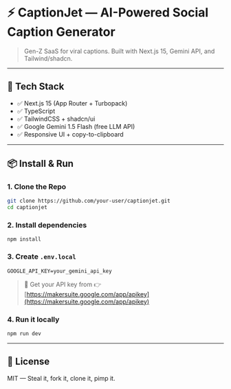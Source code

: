 # ⚡ CaptionJet — AI-Powered Social Caption Generator

> Gen-Z SaaS for viral captions. Built with Next.js 15, Gemini API, and Tailwind/shadcn.

---

## 🧠 Tech Stack

- ✅ Next.js 15 (App Router + Turbopack)  
- ✅ TypeScript  
- ✅ TailwindCSS + shadcn/ui  
- ✅ Google Gemini 1.5 Flash (free LLM API)  
- ✅ Responsive UI + copy-to-clipboard  

---

## 📦 Install & Run

### 1. Clone the Repo

```bash
git clone https://github.com/your-user/captionjet.git
cd captionjet
```

### 2. Install dependencies

```
npm install
```

### 3. Create `.env.local`

```env
GOOGLE_API_KEY=your_gemini_api_key
```

> 🔑 Get your API key from 👉 [https://makersuite.google.com/app/apikey](https://makersuite.google.com/app/apikey)

### 4. Run it locally

```bash
npm run dev
```

---

## 🧪 License

MIT — Steal it, fork it, clone it, pimp it.

